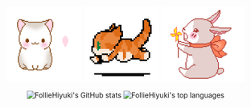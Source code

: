 <div align="center">
  <img height="150" src="images/cat.gif" alt="a cute cat"/>
  <img height="150" src="images/running_cat.gif" alt="another cute cat"/>
  <img height="150" src="images/rabbit.gif" alt="a cute rabbit"/>
</div>

<p align="center">
  <img src="https://github-readme-stats.vercel.app/api?username=FollieHiyuki&show_icons=true&hide=stars&hide_border=true&icon_color=5277c3&title_color=5277c3&text_color=2e3440" alt="FollieHiyuki's GitHub stats"/>
  <img src="https://github-readme-stats.vercel.app/api/top-langs/?username=FollieHiyuki&hide_border=true&title_color=5277c3&text_color=2e3440&layout=compact" alt="FollieHiyuki's top languages"/>
</p>
